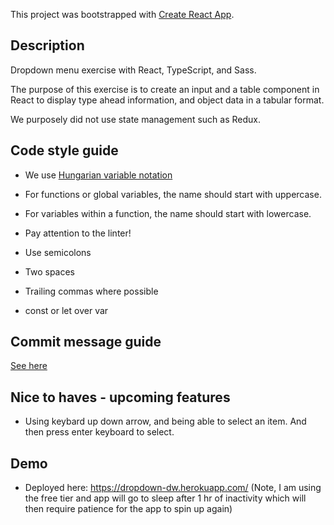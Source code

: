 This project was bootstrapped with [Create React App](https://github.com/facebook/create-react-app).

## Description

Dropdown menu exercise with React, TypeScript, and Sass.

The purpose of this exercise is to create an input and a table component in React to display type ahead information, and object data in a tabular format.

We purposely did not use state management such as Redux.


## Code style guide

- We use [Hungarian variable notation](https://en.wikipedia.org/wiki/Hungarian_notation)
- For functions or global variables, the name should start with uppercase.
- For variables within a function, the name should start with lowercase.

- Pay attention to the linter!
- Use semicolons
- Two spaces
- Trailing commas where possible
- const or let over var

## Commit message guide

[See here](https://seesparkbox.com/foundry/semantic_commit_messages)

## Nice to haves - upcoming features

- Using keybard up down arrow, and being able to select an item.  And then press enter keyboard to select.

## Demo

- Deployed here:  https://dropdown-dw.herokuapp.com/
(Note, I am using the free tier and app will go to sleep after 1 hr of inactivity which will then require patience for the app to spin up again)
